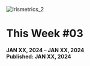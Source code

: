 ![Irismetrics_2](https://github.com/MLiserb/Public_articles/assets/144083324/e3196f91-edac-45b2-9df9-0d58594fe274)

# This Week #03

**JAN XX, 2024 – JAN XX, 2024**
<br>**Published: JAN XX, 2024**
